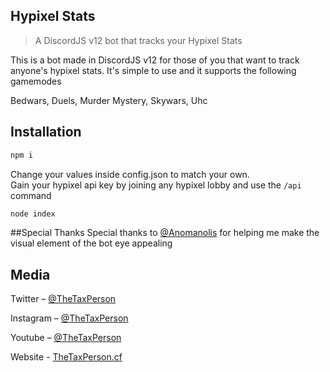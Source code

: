 ## Hypixel Stats
> A DiscordJS v12 bot that tracks your Hypixel Stats

This is a bot made in DiscordJS v12 for those of you that want to track anyone's hypixel stats. It's simple to use and it supports the following gamemodes

Bedwars,
Duels,
Murder Mystery,
Skywars,
Uhc

## Installation

```sh
npm i
```
Change your values inside config.json to match your own.
<br>Gain your hypixel api key by joining any hypixel lobby and use the ```/api``` command
```sh
node index
```

##Special Thanks
Special thanks to [@Anomanolis](https://instagram.com/anomanolis) for helping me make the visual element of the bot eye appealing
## Media

Twitter – [@TheTaxPerson](https://twitter.com/TheTaxPerson)

Instagram – [@TheTaxPerson](https://instagram.com/TheTaxPerson)

Youtube – [@TheTaxPerson](https://youtube.com/TheTaxPerson)

Website - [TheTaxPerson.cf](https://www.thetaxperson.cf)


